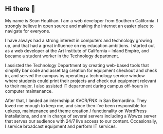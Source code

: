 ## Hi there 👋

My name is Sean Houlihan. I am a web developer from Southern California. I strongly believe in open source and making the internet an easier place to navigate for everyone.

I have always had a strong interest in computers and technology growing up, and that had a great influence on my education ambitions. I started out as a web developer at the Art Institute of California – Inland Empire, and became a student worker in the Technology department.

I assisted the Technology Department by creating web-based tools that simplify bar code and asset tag creation for equipment checkout and check in, and served the campus by operating a technology service window where students could print their projects and check out equipment relevant to their major. I also assisted IT department during campus off-hours in computer maintenance.

After that, I landed an internship at KVCR/FNX in San Bernardino. They loved me enough to keep me, and since then I’ve been responsible for upkeep, maintenance and theme creation / functionality on WordPress Installations, and am in charge of several servers including a Wowza server that serves our audience with 24/7 live access to our content. Occasionally, I service broadcast equipment and perform IT services.
